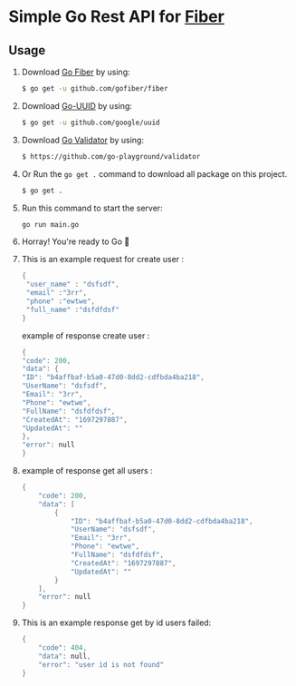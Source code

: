 #  Simple Go Rest API for [Fiber](https://github.com/gofiber/fiber)


## Usage

1. Download [Go Fiber](https://github.com/gofiber/fiber) by using: 

   ```bash
   $ go get -u github.com/gofiber/fiber
   ```

2. Download [Go-UUID](https://github.com/google/uuid) by using:

   ```bash
   $ go get -u github.com/google/uuid
   ```

3. Download [Go Validator](https://github.com/google/uuid) by using:

   ```bash
   $ https://github.com/go-playground/validator
   ```


4. Or Run the `go get .` command to download all package on this project. 

   ```bash
   $ go get .
   ```

5. Run this command to start the server:

   ```bash
   go run main.go
   ```

6. Horray! You're ready to Go 🚀

7. This is an example request for create user : 

   ```go
   {
    "user_name" : "dsfsdf",
    "email" :"3rr",
    "phone" :"ewtwe",
    "full_name" :"dsfdfdsf"
   }
   ```
   example of response create user :

   ```go
   {
   "code": 200,
   "data": {
   "ID": "b4affbaf-b5a0-47d0-8dd2-cdfbda4ba218",
   "UserName": "dsfsdf",
   "Email": "3rr",
   "Phone": "ewtwe",
   "FullName": "dsfdfdsf",
   "CreatedAt": "1697297887",
   "UpdatedAt": ""
   },
   "error": null
   }
   ```
8. example of response get all users :

   ```go
   {
       "code": 200,
       "data": [
           {
               "ID": "b4affbaf-b5a0-47d0-8dd2-cdfbda4ba218",
               "UserName": "dsfsdf",
               "Email": "3rr",
               "Phone": "ewtwe",
               "FullName": "dsfdfdsf",
               "CreatedAt": "1697297887",
               "UpdatedAt": ""
           }
       ],
       "error": null
   }
   ```
9. This is an example response get by id users failed: 
   ```go
   {
       "code": 404,
       "data": null,
       "error": "user id is not found"
   }
   ```




